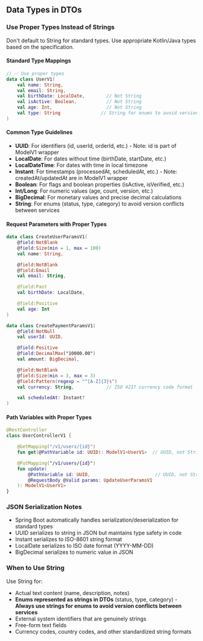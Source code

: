 ## Data Types in DTOs

### Use Proper Types Instead of Strings

Don't default to String for standard types. Use appropriate Kotlin/Java types based on the specification.

#### Standard Type Mappings

```kotlin
// ✅ Use proper types
data class UserV1(
    val name: String,
    val email: String,
    val birthDate: LocalDate,        // Not String
    val isActive: Boolean,           // Not String
    val age: Int,                    // Not String
    val type: String               // String for enums to avoid version conflicts
)
```

#### Common Type Guidelines

- **UUID**: For identifiers (id, userId, orderId, etc.) - Note: id is part of ModelV1 wrapper
- **LocalDate**: For dates without time (birthDate, startDate, etc.)
- **LocalDateTime**: For dates with time in local timezone
- **Instant**: For timestamps (processedAt, scheduledAt, etc.) - Note: createdAt/updatedAt are in ModelV1 wrapper
- **Boolean**: For flags and boolean properties (isActive, isVerified, etc.)
- **Int/Long**: For numeric values (age, count, version, etc.)
- **BigDecimal**: For monetary values and precise decimal calculations
- **String**: For enums (status, type, category) to avoid version conflicts between services

#### Request Parameters with Proper Types

```kotlin
data class CreateUserParamsV1(
    @field:NotBlank
    @field:Size(min = 1, max = 100)
    val name: String,

    @field:NotBlank
    @field:Email
    val email: String,

    @field:Past
    val birthDate: LocalDate,

    @field:Positive
    val age: Int
)

data class CreatePaymentParamsV1(
    @field:NotNull
    val userId: UUID,

    @field:Positive
    @field:DecimalMax("10000.00")
    val amount: BigDecimal,

    @field:NotBlank
    @field:Size(min = 3, max = 3)
    @field:Pattern(regexp = "^[A-Z]{3}$")
    val currency: String,            // ISO 4217 currency code format

    val scheduledAt: Instant?
)
```

#### Path Variables with Proper Types

```kotlin
@RestController
class UserControllerV1 {

    @GetMapping("/v1/users/{id}")
    fun get(@PathVariable id: UUID): ModelV1<UserV1>  // UUID, not String

    @PutMapping("/v1/users/{id}")
    fun update(
        @PathVariable id: UUID,                        // UUID, not String
        @RequestBody @Valid params: UpdateUserParamsV1
    ): ModelV1<UserV1>
}
```

### JSON Serialization Notes

- Spring Boot automatically handles serialization/deserialization for standard types
- UUID serializes to string in JSON but maintains type safety in code
- Instant serializes to ISO-8601 string format
- LocalDate serializes to ISO date format (YYYY-MM-DD)
- BigDecimal serializes to numeric value in JSON

### When to Use String

Use String for:

- Actual text content (name, description, notes)
- **Enums represented as strings in DTOs** (status, type, category) - **Always use strings for enums to avoid version
  conflicts between services**
- External system identifiers that are genuinely strings
- Free-form text fields
- Currency codes, country codes, and other standardized string formats